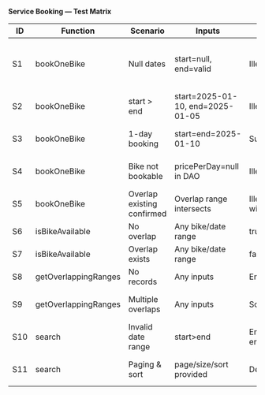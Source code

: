 **Service Booking — Test Matrix**

| ID | Function | Scenario | Inputs | Expected | Mocks |
|---|---|---|---|---|---|
| S1 | bookOneBike | Null dates | start=null, end=valid | IllegalArgumentException | IOrderService mocked to throw OR Fake impl validates |
| S2 | bookOneBike | start > end | start=2025-01-10, end=2025-01-05 | IllegalArgumentException | same as S1 |
| S3 | bookOneBike | 1-day booking | start=end=2025-01-10 | Success orderId>0 | Return orderId=123 from mock |
| S4 | bookOneBike | Bike not bookable | pricePerDay=null in DAO | IllegalStateException | Mock to throw with message |
| S5 | bookOneBike | Overlap existing confirmed | Overlap range intersects | IllegalStateException with details | Mock to throw |
| S6 | isBikeAvailable | No overlap | Any bike/date range | true | Mock returns true |
| S7 | isBikeAvailable | Overlap exists | Any bike/date range | false | Mock returns false |
| S8 | getOverlappingRanges | No records | Any inputs | Empty list | Mock returns [] |
| S9 | getOverlappingRanges | Multiple overlaps | Any inputs | Sorted ranges | Mock returns list ordered by start |
| S10 | search | Invalid date range | start>end | Empty list or handled error | Mock returns [] |
| S11 | search | Paging & sort | page/size/sort provided | Delegation to DAO OK | Verify interactions on mock |

